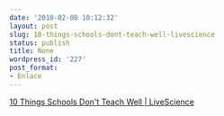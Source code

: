 ```yaml
---
date: '2010-02-08 10:12:32'
layout: post
slug: 10-things-schools-dont-teach-well-livescience
status: publish
title: None
wordpress_id: '227'
post_format:
- Enlace
---
```


[10 Things Schools Don't Teach Well | LiveScience](http://www.livescience.com/health/070927-charm-school.html)
